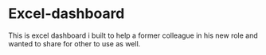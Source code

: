 # Excel-dashboard
This is excel dashboard i built to help a former colleague in his new role and wanted to share for other to use as well.
